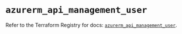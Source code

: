 # `azurerm_api_management_user`

Refer to the Terraform Registry for docs: [`azurerm_api_management_user`](https://registry.terraform.io/providers/hashicorp/azurerm/3.90.0/docs/resources/api_management_user).

